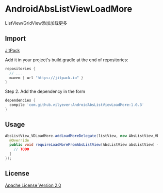 # AndroidAbsListViewLoadMore
ListView/GridView添加加载更多

## Import
[JitPack](https://jitpack.io/)

Add it in your project's build.gradle at the end of repositories:

```gradle
repositories {
  // ...
  maven { url "https://jitpack.io" }
}
```

Step 2. Add the dependency in the form

```gradle
dependencies {
  compile 'com.github.vilyever:AndroidAbsListViewLoadMore:1.0.3'
}
```

## Usage
```java
AbsListView_VDLoadMore.addLoadMoreDelegate(listView, new AbsListView_VDLoadMore.LoadMoreDelegate() {
  @Override
  public void requireLoadMoreFromAbsListView(AbsListView absListView) {
    // TODO
  }
});
```

## License
[Apache License Version 2.0](http://www.apache.org/licenses/LICENSE-2.0.txt)

